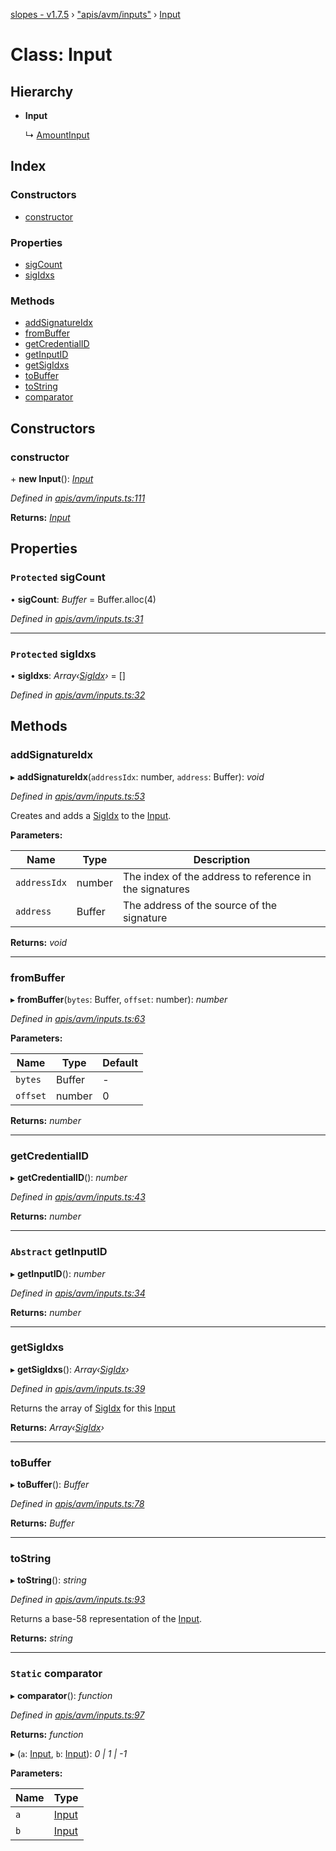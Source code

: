 [slopes - v1.7.5](../README.md) › ["apis/avm/inputs"](../modules/_apis_avm_inputs_.md) › [Input](_apis_avm_inputs_.input.md)

# Class: Input

## Hierarchy

* **Input**

  ↳ [AmountInput](_apis_avm_inputs_.amountinput.md)

## Index

### Constructors

* [constructor](_apis_avm_inputs_.input.md#constructor)

### Properties

* [sigCount](_apis_avm_inputs_.input.md#protected-sigcount)
* [sigIdxs](_apis_avm_inputs_.input.md#protected-sigidxs)

### Methods

* [addSignatureIdx](_apis_avm_inputs_.input.md#addsignatureidx)
* [fromBuffer](_apis_avm_inputs_.input.md#frombuffer)
* [getCredentialID](_apis_avm_inputs_.input.md#getcredentialid)
* [getInputID](_apis_avm_inputs_.input.md#abstract-getinputid)
* [getSigIdxs](_apis_avm_inputs_.input.md#getsigidxs)
* [toBuffer](_apis_avm_inputs_.input.md#tobuffer)
* [toString](_apis_avm_inputs_.input.md#tostring)
* [comparator](_apis_avm_inputs_.input.md#static-comparator)

## Constructors

###  constructor

\+ **new Input**(): *[Input](_apis_avm_inputs_.input.md)*

*Defined in [apis/avm/inputs.ts:111](https://github.com/ava-labs/slopes/blob/be20cee/src/apis/avm/inputs.ts#L111)*

**Returns:** *[Input](_apis_avm_inputs_.input.md)*

## Properties

### `Protected` sigCount

• **sigCount**: *Buffer* =  Buffer.alloc(4)

*Defined in [apis/avm/inputs.ts:31](https://github.com/ava-labs/slopes/blob/be20cee/src/apis/avm/inputs.ts#L31)*

___

### `Protected` sigIdxs

• **sigIdxs**: *Array‹[SigIdx](_apis_avm_types_.sigidx.md)›* =  []

*Defined in [apis/avm/inputs.ts:32](https://github.com/ava-labs/slopes/blob/be20cee/src/apis/avm/inputs.ts#L32)*

## Methods

###  addSignatureIdx

▸ **addSignatureIdx**(`addressIdx`: number, `address`: Buffer): *void*

*Defined in [apis/avm/inputs.ts:53](https://github.com/ava-labs/slopes/blob/be20cee/src/apis/avm/inputs.ts#L53)*

Creates and adds a [SigIdx](_apis_avm_types_.sigidx.md) to the [Input](_apis_avm_inputs_.input.md).

**Parameters:**

Name | Type | Description |
------ | ------ | ------ |
`addressIdx` | number | The index of the address to reference in the signatures |
`address` | Buffer | The address of the source of the signature  |

**Returns:** *void*

___

###  fromBuffer

▸ **fromBuffer**(`bytes`: Buffer, `offset`: number): *number*

*Defined in [apis/avm/inputs.ts:63](https://github.com/ava-labs/slopes/blob/be20cee/src/apis/avm/inputs.ts#L63)*

**Parameters:**

Name | Type | Default |
------ | ------ | ------ |
`bytes` | Buffer | - |
`offset` | number | 0 |

**Returns:** *number*

___

###  getCredentialID

▸ **getCredentialID**(): *number*

*Defined in [apis/avm/inputs.ts:43](https://github.com/ava-labs/slopes/blob/be20cee/src/apis/avm/inputs.ts#L43)*

**Returns:** *number*

___

### `Abstract` getInputID

▸ **getInputID**(): *number*

*Defined in [apis/avm/inputs.ts:34](https://github.com/ava-labs/slopes/blob/be20cee/src/apis/avm/inputs.ts#L34)*

**Returns:** *number*

___

###  getSigIdxs

▸ **getSigIdxs**(): *Array‹[SigIdx](_apis_avm_types_.sigidx.md)›*

*Defined in [apis/avm/inputs.ts:39](https://github.com/ava-labs/slopes/blob/be20cee/src/apis/avm/inputs.ts#L39)*

Returns the array of [SigIdx](_apis_avm_types_.sigidx.md) for this [Input](_apis_avm_inputs_.input.md)

**Returns:** *Array‹[SigIdx](_apis_avm_types_.sigidx.md)›*

___

###  toBuffer

▸ **toBuffer**(): *Buffer*

*Defined in [apis/avm/inputs.ts:78](https://github.com/ava-labs/slopes/blob/be20cee/src/apis/avm/inputs.ts#L78)*

**Returns:** *Buffer*

___

###  toString

▸ **toString**(): *string*

*Defined in [apis/avm/inputs.ts:93](https://github.com/ava-labs/slopes/blob/be20cee/src/apis/avm/inputs.ts#L93)*

Returns a base-58 representation of the [Input](_apis_avm_inputs_.input.md).

**Returns:** *string*

___

### `Static` comparator

▸ **comparator**(): *function*

*Defined in [apis/avm/inputs.ts:97](https://github.com/ava-labs/slopes/blob/be20cee/src/apis/avm/inputs.ts#L97)*

**Returns:** *function*

▸ (`a`: [Input](_apis_avm_inputs_.input.md), `b`: [Input](_apis_avm_inputs_.input.md)): *0 | 1 | -1*

**Parameters:**

Name | Type |
------ | ------ |
`a` | [Input](_apis_avm_inputs_.input.md) |
`b` | [Input](_apis_avm_inputs_.input.md) |
